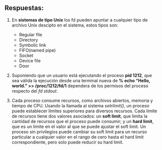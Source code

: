 
## Respuestas:

1. En **sistemas de tipo Unix** los fd pueden apuntar a cualquier tipo de archivo Unix descipto en el sistema, estos tipos son:
    * Regular file
    * Directory
    * Symbolic link
    * FIFO(named pipe)
    * Socket
    * Device file
    * Door

2. Suponiendo que un usuario está ejecutando el proceso **pid 1212**, que sea válida la ejecución desde una terminal nueva de **% echo “Hello, world.” >> /proc/1212/fd/1** dependera de los permisos del proceso respecto del *fd stdout*.

3. Cada proceso consume recursos, como archivos abiertos, memoria y tiempo de CPU.
Usando la llamada al sistema *setrlimit()*, un proceso puede establecer límites superiores para diversos recursos. Cada límite de recursos tiene dos valores asociados: un **soft limit**, que limita la cantidad de recursos que el proceso puede consumir; y un **hard limit**, que es un límite en el valor al que se puede ajustar el soft limit. Un proceso sin privilegios puede cambiar su soft limit para un recurso particular a cualquier valor en el rango de cero hasta el hard limit correspondiente, pero solo puede reducir su hard limit.

